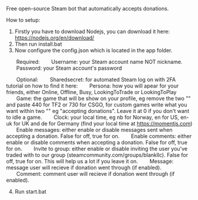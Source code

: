 Free open-source Steam bot that automatically accepts donations.

How to setup:
1. Firstly you have to download Nodejs, you can download it here: https://nodejs.org/en/download/ 
2. Then run install.bat
3. Now configure the config.json which is located in the app folder.

       Required:
       Username: your Steam account name NOT nickname.
       Password: your Steam account's password

       Optional:
       Sharedsecret: for automated Steam log on with 2FA tutorial on how to find it here:
       Persona: how you will apear for your friends, either Online, Offline, Busy, LookingToTrade or LookingToPlay
       Game: the game that will be show on your profile, eg remove the two "" and paste 440 for TF2 or 730 for CSGO, for custom games write what you want within two "" eg "accepting donations". Leave it at 0 if you don't want to idle a game.
       Clock: your local time, eg nb for Norway, en for US, en-uk for UK and de for Germany (find your local time at https://momentjs.com)
       Enable messages: either enable or disable messages sent when accepting a donation. False for off, true for on.
       Enable comments: either enable or disable comments when accepting a donation. False for off, true for on.
       Invite to group: either enable or disable inviting the user you've traded with to our group (steamcommunity.com/groups/blankllc). False for off, true for on. This will help us a lot if you leave it on.
       Message: message user will recieve if donation went through (if enabled).
       Comment: comment user will recieve if donation went through (if enabled).


4. Run start.bat
